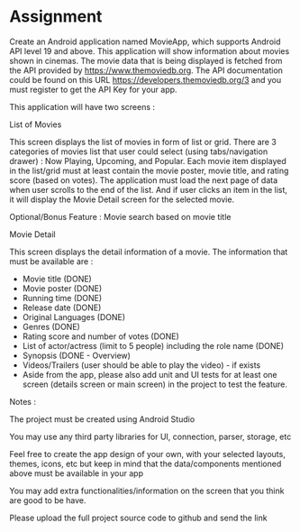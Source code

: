 Assignment
==========

Create an Android application named MovieApp, which supports Android API level 19 and above. 
This application will show information about movies shown in cinemas. 
The movie data that is being displayed is fetched from the API provided by 
https://www.themoviedb.org. 
The API documentation could be found on this URL 
https://developers.themoviedb.org/3 
and you must register to get the API Key for your app.

This application will have two screens :

List of Movies

This screen displays the list of movies in form of list or grid. 
There are 3 categories of movies list that user could select 
(using tabs/navigation drawer) : Now Playing, Upcoming, and Popular.
Each movie item displayed in the list/grid must at least contain the movie poster, 
movie title, and rating score (based on votes). 
The application must load the next page of data when user scrolls to the end of the list. 
And if user clicks an item in the list, it will display the Movie Detail screen for 
the selected movie.

Optional/Bonus Feature : Movie search based on movie title

Movie Detail

This screen displays the detail information of a movie. 
The information that must be available are :

- Movie title (DONE)
- Movie poster (DONE)
- Running time (DONE)
- Release date (DONE)
- Original Languages (DONE)
- Genres (DONE)
- Rating score and number of votes (DONE)
- List of actor/actress (limit to 5 people) including the role name (DONE)
- Synopsis (DONE - Overview)
- Videos/Trailers (user should be able to play the video) - if exists
- Aside from the app, please also add unit and UI tests for at least one screen 
(details screen or main screen) in the project to test the feature.

Notes :

The project must be created using Android Studio

You may use any third party libraries for UI, connection, parser, storage, etc

Feel free to create the app design of your own, with your selected layouts, 
themes, icons, etc but keep in mind that the data/components mentioned above must be 
available in your app

You may add extra functionalities/information on the screen that you think are good to be have.

Please upload the full project source code to github and send the link